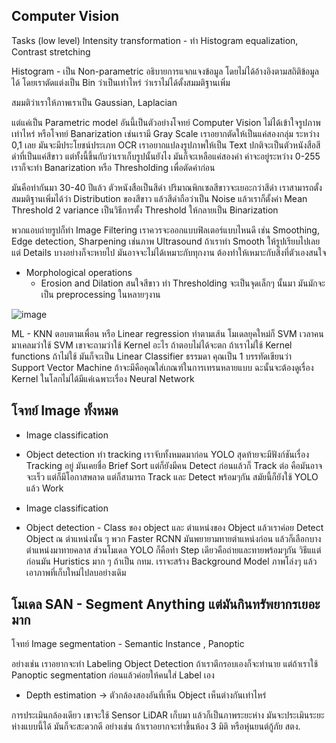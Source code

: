 ## Computer Vision

Tasks (low level) Intensity transformation - ทำ Histogram equalization, Contrast stretching

Histogram - เป็น Non-parametric อธิบายการแจกแจงข้อมูล โดยไม่ได้อ้างอิงตามสถิติข้อมูลได้ โดยเราตัดแต่งเป็น Bin ว่าเป็นเท่าไหร่
ว่าเราไม่ได้ตั้งสมมติฐานเพิ่ม 

สมมติว่าเราให้ภาพเราเป็น Gaussian, Laplacian

แต่แค่เป็น Parametric model อันนี้เป็นตัวอย่างโจทย์ Computer Vision ไม่ได้เข้าใจรูปภาพเท่าไหร่ หรือโจทย์ Banarization เช่นเรามี Gray Scale
เราอยากตัดให้เป็นแค่สองกลุ่ม ระหว่าง 0,1 เลย มันจะมีประโยชน์ประเภท OCR เราอยากแปลงรูปภาพให้เป็น Text ปกติจะเป็นตัวหนังสือสีดำที่เป็นแค่สีขาว
แต่ทั้งนี้ขึ้นกับว่าเราเก็บรูปนั้นยังไง มันก็จะเหลือแค่สองค่า ค่าจะอยู่ระหว่าง 0-255 เราก็จะทำ Banarization หรือ Thresholding เพื่อตัดค่าก่อน

มันคือทำกันมา 30-40 ปีแล้ว ตัวหนังสือเป็นสีดำ ปริมาณพิกเซลสีขาวจะเยอะกว่าสีดำ เราสามารถตั้งสมมติฐานเพิ่มได้ว่า Distribution ของสีขาว แล้วสีดำถือว่าเป็น Noise
แล้วเราก็ตั้งค่า Mean Threshold 2 variance เป็นวิธีการตั้ง Threshold ให้กลายเป็น Binarization

พวกแอบถ่ายรูปก็ทำ Image Filtering เราควรจะออกแบบฟิลเตอร์แบบไหนดี เช่น Smoothing, Edge detection, Sharpening เช่นภาพ Ultrasound ถ้าเราทำ Smooth ให้รูปเรียบไปเลย
แต่ Details บางอย่างก็จะหายไป มันอาจจะไม่ได้เหมาะกับทุกงาน ต้องทำให้เหมาะกับสิ่งที่ตัวเองสนใจ

* Morphological operations
  - Erosion and Dilation สนใจสีขาว ทำ Thresholding จะเป็นจุดเล็กๆ นั้นมา มันมักจะเป็น preprocessing ในหลายๆงาน
 

![image](https://github.com/user-attachments/assets/91d59843-13e9-4e57-a2d6-97bd824025aa)

ML - KNN ตอบตามเพื่อน หรือ Linear regression ทำตามเส้น โมเดลยุคใหม่ก็ SVM
เวลาคนมาเคลมว่าใช้ SVM เขาจะถามว่าใช้ Kernel อะไร ถ้าตอบไม่ได้จะตก ถ้าเราไม่ใช้ Kernel functions ถ้าไม่ใช้ มันก็จะเป็น Linear Classifier ธรรมดา
คุณเป็น 1 บรรทัดเขียนว่า Support Vector Machine ถ้าจะมีคือคุณใส่เกณฑ์ในการเทรนหลายแบบ ฉะนั้นจะต้องดูเรื่อง Kernel ในโลกไม่ได้มีแค่เฉพาะเรื่อง Neural Network

## โจทย์ Image ทั้งหมด

* Image classification
* Object detection ทำ tracking เราจับทั้งหมดมาก่อน YOLO สุดท้ายจะมีฟังก์ชันเรื่อง Tracking อยู่ มันเคยชื่อ Brief Sort แต่ก็ยังมีคน Detect ก่อนแล้วก็ Track ต่อ คือมันอาจจะเร็ว แต่ก็มีโอกาสพลาด แต่ก็สามารถ Track และ Detect พร้อมๆกัน สมัยนี้ก็ยังใช้ YOLO แล้ว Work

* Image classification
* Object detection - Class ของ object และ ตำแหน่งของ Object แล้วเราค่อย Detect Object ณ ตำแหน่งนั้น ๆ พวก Faster RCNN มันพยายามทายตำแหน่งก่อน แล้วก็เลือกบางตำแหน่งมาทายคลาส
ส่วนโมเดล YOLO ก็คือทำ Step เดียวคือถ่ายและทายพร้อมๆกัน วิธีแแต่ก่อนมัน Huristics มาก ๆ ถ้าเป็น กทม. เราจะสร้าง Background Model ภาพโล่งๆ แล้วเอาภาพที่เก็บใหม่ไปลบอย่างเดิม

## โมเดล SAN - Segment Anything แต่มันกินทรัพยากรเยอะมาก

โจทย์ Image segmentation - Semantic Instance , Panoptic

อย่างเช่น เราอยากจะทำ Labeling Object Detection ถ้าเราตีกรอบเองก็จะทำนาย แต่ถ้าเราใช้ Panoptic segmentation ก่อนแล้วค่อยให้คนใส่ Label เอง

* Depth estimation -> ตัวกล้องสองอันที่เห็น Object เห็นต่างกันเท่าไหร่

การประเมินกล้องเดียว เขาจะใช้ Sensor LiDAR เก็บมา แล้วก็เป็นภาพระยะห่าง มันจะประเมินระยะห่างแบบนี้ได้ มันก็จะสะดวกดี อย่างเช่น ถ้าเราอยากจะทำขึ้นห้อง 3 มิติ หรือหุ่นยนต์กู้ภัย สตง.




